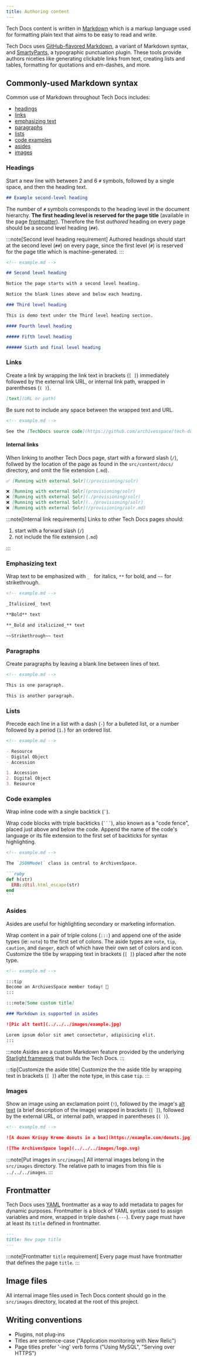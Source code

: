 ```yaml
---
title: Authoring content
---
```


Tech Docs content is written in [Markdown](https://en.wikipedia.org/wiki/Markdown) which is a markup language used for formatting plain text that aims to be easy to read and write.

Tech Docs uses [GitHub-flavored Markdown](https://github.github.com/gfm/), a variant of Markdown syntax, and [SmartyPants](https://daringfireball.net/projects/smartypants/), a typographic punctuation plugin. These tools provide authors niceties like generating clickable links from text, creating lists and tables, formatting for quotations and em-dashes, and more.

## Commonly-used Markdown syntax

Common use of Markdown throughout Tech Docs includes:

- [headings](#headings)
- [links](#links)
- [emphasizing text](#emphasizing-text)
- [paragraphs](#paragraphs)
- [lists](#lists)
- [code examples](#code-examples)
- [asides](#asides)
- [images](#images)

### Headings

Start a new line with between 2 and 6 `#` symbols, followed by a single space, and then the heading text.

```md
## Example second-level heading
```

The number of `#` symbols corresponds to the heading level in the document hierarchy. **The first heading level is reserved for the page title** (available in the page [frontmatter](#frontmatter)). Therefore the first _authored_ heading on every page should be a second level heading (`##`).

:::note[Second level heading requirement]
Authored headings should start at the second level (`##`) on every page, since the first level (`#`) is reserved for the page title which is machine-generated.
:::

```md
<!-- example.md -->

## Second level heading

Notice the page starts with a second level heading.

Notice the blank lines above and below each heading.

### Third level heading

This is demo text under the Third level heading section.

#### Fourth level heading

##### Fifth level heading

###### Sixth and final level heading
```

### Links

Create a link by wrapping the link text in brackets (`[ ]`) immediately followed by the external link URL, or internal link path, wrapped in parentheses (`( )`).

```md
[text](URL or path)
```

Be sure not to include any space between the wrapped text and URL.

```md
<!-- example.md -->

See the [TechDocs source code](https://github.com/archivesspace/tech-docs).
```

#### Internal links

When linking to another Tech Docs page, start with a forward slash (`/`), follwed by the location of the page as found in the `src/content/docs/` directory, and omit the file extension (`.md`).

```md
✅ [Running with external Solr](/provisioning/solr)

❌ [Running with external Solr](provisioning/solr)
❌ [Running with external Solr](./provisioning/solr)
❌ [Running with external Solr](../provisioning/solr)
❌ [Running with external Solr](/provisioning/solr.md)
```

:::note[Internal link requirements]
Links to other Tech Docs pages should:

1. start with a forward slash (`/`)
2. not include the file extension (`.md`)

:::

### Emphasizing text

Wrap text to be emphasized with `_ ` for italics, `**` for bold, and `~~` for strikethrough.

```md
<!-- example.md -->

_Italicized_ text

**Bold** text

**_Bold and italicized_** text

~~Strikethrough~~ text
```

### Paragraphs

Create paragraphs by leaving a blank line between lines of text.

```md
<!-- example.md -->

This is one paragraph.

This is another paragraph.
```

### Lists

Precede each line in a list with a dash (`-`) for a bulleted list, or a number followed by a period (`1.`) for an ordered list.

```md
<!-- example.md -->

- Resource
- Digital Object
- Accession

1. Accession
2. Digital Object
3. Resource
```

### Code examples

Wrap inline code with a single backtick (`` ` ``).

Wrap code blocks with triple backticks (` ``` `), also known as a "code fence", placed just above and below the code. Append the name of the code's language or its file extension to the first set of backticks for syntax highlighting.

````md
<!-- example.md -->

The `JSONModel` class is central to ArchivesSpace.

```ruby
def h(str)
  ERB::Util.html_escape(str)
end
```
````

### Asides

Asides are useful for highlighting secondary or marketing information.

Wrap content in a pair of triple colons (`:::`) and append one of the aside types (ie: `note`) to the first set of colons. The aside types are `note`, `tip`, `caution`, and `danger`, each of which have their own set of colors and icon. Customize the title by wrapping text in brackets (`[ ]`) placed after the note type.

```md
<!-- example.md -->

:::tip
Become an ArchivesSpace member today! 🎉
:::

:::note[Some custom title]

### Markdown is supported in asides

![Pic alt text](../../../images/example.jpg)

Lorem ipsum dolor sit amet consectetur, adipisicing elit.
:::
```

:::note
Asides are a custom Markdown feature provided by the underlying [Starlight framework](https://starlight.astro.build/guides/authoring-content/#asides) that builds the Tech Docs.
:::

:::tip[Customize the aside title]
Customize the the aside title by wrapping text in brackets (`[ ]`) after the note type, in this case `tip`.
:::

### Images

Show an image using an exclamation point (`!`), followed by the image's [alt text](https://en.wikipedia.org/wiki/Alt_attribute) (a brief description of the image) wrapped in brackets (`[ ]`), followed by the external URL, or internal path, wrapped in parentheses (`( )`).

```md
<!-- example.md -->

![A dozen Krispy Kreme donuts in a box](https://example.com/donuts.jpg)

![The ArchivesSpace logo](../../../images/logo.svg)
```

:::note[Put images in `src/images`]
All internal images belong in the `src/images` directory. The relative path to images from this file is `../../../images`.
:::

## Frontmatter

Tech Docs uses [YAML](https://yaml.org/) frontmatter as a way to add metadata to pages for dynamic purposes. Frontmatter is a block of YAML syntax used to assign variables and more, wrapped in triple dashes (`---`). Every page must have at least its `title` defined in frontmatter.

```md
---
title: New page title
---
```

:::note[Frontmatter `title` requirement]
Every page must have frontmatter that defines the page `title`.
:::

## Image files

All internal image files used in Tech Docs content should go in the `src/images` directory, located at the root of this project.

## Writing conventions

- Plugins, not plug-ins
- Titles are sentence-case ("Application monitoring with New Relic")
- Page titles prefer '-ing' verb forms ("Using MySQL", "Serving over HTTPS")
